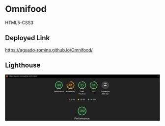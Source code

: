 # Omnifood

HTML5-CSS3

## Deployed Link

https://aguado-romina.github.io/Omnifood/

## Lighthouse

![img](resources/img/Lighthouse.png)
